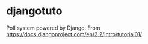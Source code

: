 # djangotuto
Poll system powered by Django. From https://docs.djangoproject.com/en/2.2/intro/tutorial01/
